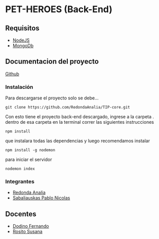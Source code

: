 # PET-HEROES (Back-End)

## Requisitos

- [NodeJS](https://nodejs.org/es/)
- [MongoDb](https://www.mongodb.com/)


## Documentacion del proyecto

[Github](https://github.com/RedondaAnalia/TIP-documentation.git)

### Instalación

Para descargarse el proyecto solo se debe...

```
git clone https://github.com/RedondaAnalia/TIP-core.git
```
Con esto tiene el proyecto back-end descargado, ingrese a la carpeta .
dentro de esa carpeta en la terminal correr las siguientes instrucciones

```
npm install
```
que instalara todas las dependencias y luego recomendamos instalar

```
npm install -g nodemon
```
para iniciar el servidor
```
nodemon index
```


### Integrantes

-   [Redonda Analia](https://github.com/RedondaAnalia)  
-   [Sabaliauskas Pablo Nicolas](https://github.com/wisaku)  



## Docentes

- [Dodino Fernando](fernando.dodino@gmail.com)  
- [Rosito Susana](rosito.susana@gmail.com)  
